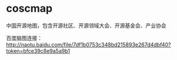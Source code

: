 # coscmap
中国开源地图，包含开源社区、开源领域大会、开源基金会、产业协会

百度脑图连接：http://naotu.baidu.com/file/7df1b0753c348bd215893e267d4dbf40?token=bfce39c8e9a5a9b1
